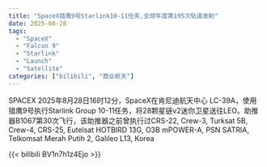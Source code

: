 ```yaml
---
title: "SpaceX猎鹰9号Starlink10-11任务,全球年度第195次轨道发射"
date: 2025-08-28
tags:
  - "SpaceX"
  - "Falcon 9"
  - "Starlink"
  - "Launch"
  - "Satellite"
categories: ["bilibili", "商业航天"]
---
```


SPACEX
2025年8月28日16时12分，SpaceX在肯尼迪航天中心 LC-39A，使用猎鹰9号执行Starlink Group 10-11任务，将28颗星链v2迷你卫星送往LEO。助推器B1067第30次飞行，该助推器之前曾执行过CRS-22, Crew-3, Turksat 5B, Crew-4, CRS-25, Eutelsat HOTBIRD 13G, O3B mPOWER-A, PSN SATRIA, Telkomsat Merah Putih 2, Galileo L13, Korea

{{< bilibili BV1n7h1z4Ejo >}}